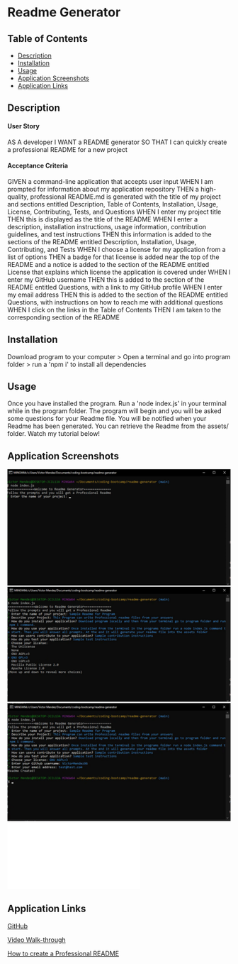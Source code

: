 # Readme Generator


## Table of Contents
- [Description](#Description)
- [Installation](#Installation)
- [Usage](#Usage)
- [Application Screenshots](#application-screenshots)
- [Application Links](#application-links)

## Description
#### User Story
AS A developer
I WANT a README generator
SO THAT I can quickly create a professional README for a new project


#### Acceptance Criteria
GIVEN a command-line application that accepts user input
WHEN I am prompted for information about my application repository
THEN a high-quality, professional README.md is generated with the title of my project and sections entitled Description, Table of Contents, Installation, Usage, License, Contributing, Tests, and Questions
WHEN I enter my project title
THEN this is displayed as the title of the README
WHEN I enter a description, installation instructions, usage information, contribution guidelines, and test instructions
THEN this information is added to the sections of the README entitled Description, Installation, Usage, Contributing, and Tests
WHEN I choose a license for my application from a list of options
THEN a badge for that license is added near the top of the README and a notice is added to the section of the README entitled License that explains which license the application is covered under
WHEN I enter my GitHub username
THEN this is added to the section of the README entitled Questions, with a link to my GitHub profile
WHEN I enter my email address
THEN this is added to the section of the README entitled Questions, with instructions on how to reach me with additional questions
WHEN I click on the links in the Table of Contents
THEN I am taken to the corresponding section of the README

## Installation
Download program to your computer > Open a terminal and go into program folder > run a 'npm i' to install all dependencies


## Usage
Once you have installed the program. Run a 'node index.js' in your terminal while in the program folder. The program will begin and you will be asked some questions for your Readme file. You will be notified when your Readme has been generated. You can retrieve the Readme from the assets/ folder. Watch my tutorial below!

## Application Screenshots
![Start](./assets/welcome-page.png)
![Prompts](./assets/prompts.png)
![Readme Ready](./assets/complete.png)
![Readme](./README.md)

## Application Links
[GitHub](https://github.com/VictorMendez96/readme-generator)

[Video Walk-through](https://drive.google.com/file/d/1sNEVdzXIV_9-IiwRd_EhsWaYFII6jdXX/view)

[How to create a Professional README](https://coding-boot-camp.github.io/full-stack/github/professional-readme-guide)